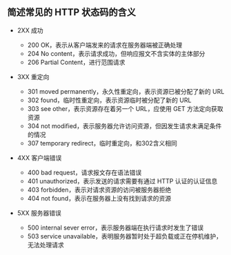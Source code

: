 ## 简述常见的 HTTP 状态码的含义

* 2XX 成功
    - 200 OK，表示从客户端发来的请求在服务器端被正确处理
    - 204 No content，表示请求成功，但响应报文不含实体的主体部分
    - 206 Partial Content，进行范围请求
    
* 3XX 重定向
    - 301 moved permanently，永久性重定向，表示资源已被分配了新的 URL
    - 302 found，临时性重定向，表示资源临时被分配了新的 URL
    - 303 see other，表示资源存在着另一个 URL，应使用 GET 方法定向获取资源
    - 304 not modified，表示服务器允许访问资源，但因发生请求未满足条件的情况
    - 307 temporary redirect，临时重定向，和302含义相同
    
* 4XX 客户端错误
    - 400 bad request，请求报文存在语法错误
    - 401 unauthorized，表示发送的请求需要有通过 HTTP 认证的认证信息
    - 403 forbidden，表示对请求资源的访问被服务器拒绝
    - 404 not found，表示在服务器上没有找到请求的资源
    
* 5XX 服务器错误
    - 500 internal sever error，表示服务器端在执行请求时发生了错误
    - 503 service unavailable，表明服务器暂时处于超负载或正在停机维护，无法处理请求
